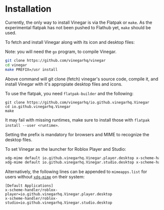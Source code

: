 # Installation

Currently, the only way to install Vinegar is via the Flatpak or `make`. As the experimental flatpak has not been pushed to Flathub yet, `make` should be used.

To fetch and install Vinegar along with its icon and desktop files:

Note: you will need the `go` program, to compile Vinegar.

```sh
git clone https://github.com/vinegarhq/vinegar
cd vinegar
make PREFIX=/usr install
```

Above command will git clone (fetch) vinegar's source code, compile it, and install Vinegar with it's appropiate desktop files and icons.

To use the flatpak, you need `flatpak-builder` and the following:
```
git clone https://github.com/vinegarhq/io.github.vinegarhq.Vinegar
cd io.github.vinegarhq.Vinegar
make

```
It may fail with missing runtimes, make sure to install those with `flatpak install --user <runtime>`.

Setting the prefix is mandatory for browsers and MIME to recognize the desktop files.

To set Vinegar as the launcher for Roblox Player and Studio:

```sh
xdg-mime default io.github.vinegarhq.Vinegar.player.desktop x-scheme-handler/roblox-player
xdg-mime default io.github.vinegarhq.Vinegar.studio.desktop x-scheme-handler/roblox-studio
```

Alternatively, the following lines can be appended to `mimeapps.list` for users without [`xdg-mime`](https://linux.die.net/man/1/xdg-mime) on their system:

```
[Default Applications]
x-scheme-handler/roblox-player=io.github.vinegarhq.Vinegar.player.desktop
x-scheme-handler/roblox-studio=io.github.vinegarhq.Vinegar.studio.desktop
```

